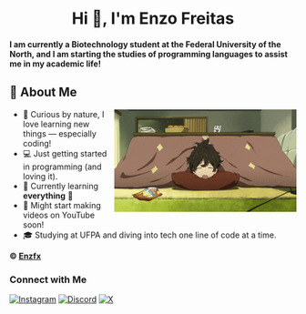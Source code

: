 <h1 align="center">Hi 👋, I'm Enzo Freitas</h1>
<h4>I am currently a Biotechnology student at the Federal University of the North, and I am starting the studies of programming languages to assist me in my academic life!</h4>

## 🚀 About Me
<img align="right" alt="Hyouka" height="180px" src="hyouka.gif">


- 🧠 Curious by nature, I love learning new things — especially coding!
- 💻 Just getting started in programming (and loving it).
- 🌱 Currently learning **everything** 🤪
- 🎥 Might start making videos on YouTube soon!
- 🎓 Studying at UFPA and diving into tech one line of code at a time.


**© [Enzfx](https://github.com/Enzfx)**

### Connect with Me



[![Instagram](https://img.shields.io/badge/-Instagram-%23E4405F?style=for-the-badge&logo=instagram&logoColor=white)](https://www.instagram.com/enzfrx/)
[![Discord](https://img.shields.io/badge/Discord-5865F2?style=for-the-badge&logo=discord&logoColor=white)](https://discord.gg/afNuY78PCK)
[![X](https://img.shields.io/badge/Enzfsz-000?style=for-the-badge&logo=x)](https://x.com/enzfsz)
